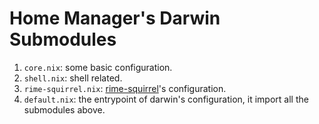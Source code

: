 # Home Manager's Darwin Submodules

1. `core.nix`: some basic configuration.
2. `shell.nix`: shell related.
3. `rime-squirrel.nix`: [rime-squirrel](https://github.com/rime/squirrel)'s configuration.
4. `default.nix`: the entrypoint of darwin's configuration, it import all the submodules above.